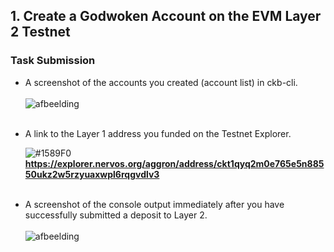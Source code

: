 <h2>1. Create a Godwoken Account on the EVM Layer 2 Testnet</h2>

<h3>Task Submission</h3>

- A screenshot of the accounts you created (account list) in ckb-cli. <br><br>
![afbeelding](https://user-images.githubusercontent.com/5003779/128634663-127b632d-ce03-4576-b0cf-a6ca805a80f7.png) <br><br>

- A link to the Layer 1 address you funded on the Testnet Explorer.

  ![#1589F0](https://via.placeholder.com/15/1589F0/000000?text=+) <b>https://explorer.nervos.org/aggron/address/ckt1qyq2m0e765e5n88550ukz2w5rzyuaxwpl6rqgvdlv3</b> <br><br>

- A screenshot of the console output immediately after you have successfully submitted a deposit to Layer 2. <br><br>
![afbeelding](https://user-images.githubusercontent.com/5003779/128634725-747cf8c9-3b7c-466a-b95a-bb7d06585b93.png)

